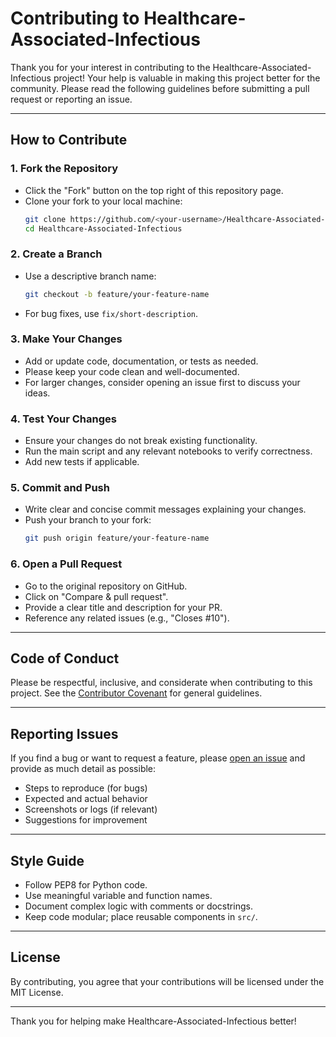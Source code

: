 # Contributing to Healthcare-Associated-Infectious

Thank you for your interest in contributing to the Healthcare-Associated-Infectious project! Your help is valuable in making this project better for the community. Please read the following guidelines before submitting a pull request or reporting an issue.

---

## How to Contribute

### 1. Fork the Repository

- Click the "Fork" button on the top right of this repository page.
- Clone your fork to your local machine:
  ```bash
  git clone https://github.com/<your-username>/Healthcare-Associated-Infectious.git
  cd Healthcare-Associated-Infectious
  ```

### 2. Create a Branch

- Use a descriptive branch name:
  ```bash
  git checkout -b feature/your-feature-name
  ```
- For bug fixes, use `fix/short-description`.

### 3. Make Your Changes

- Add or update code, documentation, or tests as needed.
- Please keep your code clean and well-documented.
- For larger changes, consider opening an issue first to discuss your ideas.

### 4. Test Your Changes

- Ensure your changes do not break existing functionality.
- Run the main script and any relevant notebooks to verify correctness.
- Add new tests if applicable.

### 5. Commit and Push

- Write clear and concise commit messages explaining your changes.
- Push your branch to your fork:
  ```bash
  git push origin feature/your-feature-name
  ```

### 6. Open a Pull Request

- Go to the original repository on GitHub.
- Click on "Compare & pull request".
- Provide a clear title and description for your PR.
- Reference any related issues (e.g., "Closes #10").

---

## Code of Conduct

Please be respectful, inclusive, and considerate when contributing to this project. See the [Contributor Covenant](https://www.contributor-covenant.org/) for general guidelines.

---

## Reporting Issues

If you find a bug or want to request a feature, please [open an issue](../../issues) and provide as much detail as possible:
- Steps to reproduce (for bugs)
- Expected and actual behavior
- Screenshots or logs (if relevant)
- Suggestions for improvement

---

## Style Guide

- Follow PEP8 for Python code.
- Use meaningful variable and function names.
- Document complex logic with comments or docstrings.
- Keep code modular; place reusable components in `src/`.

---

## License

By contributing, you agree that your contributions will be licensed under the MIT License.

---

Thank you for helping make Healthcare-Associated-Infectious better!
